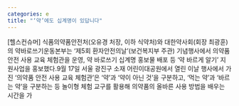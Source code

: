 ```yaml
---
categories: e
title: "‘약’에도 십계명이 있답니다"
---
```

[헬스컨슈머] 식품의약품안전처(오유경 처장, 이하 식약처)와 대한약사회(회장 최광훈)의 약바로쓰기운동본부는 ‘제5회 환자안전의날’(보건복지부 주관) 기념행사에서 의약품 안전 사용 교육 체험관을 운영, 약 바로쓰기 십계명 홍보물 배포 등 ‘약 바르게 알기’ 지원사업을 홍보했다.9월 17일 서울 광진구 소재 어린이대공원에서 열린 이날 행사에서 가진 ‘의약품 안전 사용 교육 체험관’은 ‘약’과 ‘약이 아닌 것’을 구분하고, ‘먹는 약’과 ‘바르는 약’을 구분하는 등 놀이형 체험 교구를 활용해 의약품의 올바른 사용 방법을 배우는 시간을 가